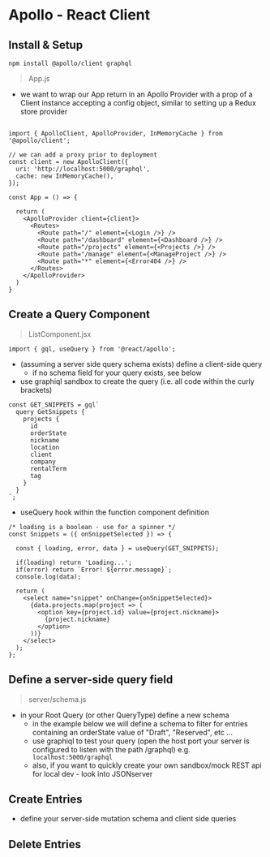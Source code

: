 # Apollo - React Client

## Install & Setup
```npm install @apollo/client graphql```


> App.js
- we want to wrap our App return in an Apollo Provider with a prop of a Client instance accepting a config object, similar to setting up a Redux store provider

```

import { ApolloClient, ApolloProvider, InMemoryCache } from '@apollo/client';

// we can add a proxy prior to deployment
const client = new ApolloClient({
  uri: 'http://localhost:5000/graphql',
  cache: new InMemoryCache(),
});

const App = () => {
  
  return (  
    <ApolloProvider client={client}>
      <Routes>
        <Route path="/" element={<Login />} />
        <Route path="/dashboard" element={<Dashboard />} />
        <Route path="/projects" element={<Projects />} />
        <Route path="/manage" element={<ManageProject />} />
        <Route path="*" element={<Error404 />} />
      </Routes>
    </ApolloProvider>
  )
}

```

## Create a Query Component
> ListComponent.jsx


```
import { gql, useQuery } from '@react/apollo';

```

- (assuming a server side query schema exists) define a client-side query
  - if no schema field for your query exists, see below
- use graphiql sandbox to create the query (i.e. all code within the curly brackets)

```
const GET_SNIPPETS = gql`
  query GetSnippets {
    projects {
      id
      orderState
      nickname
      location
      client
      company
      rentalTerm
      tag
    }
  }
`;
```

- useQuery hook within the function component definition

```
/* loading is a boolean - use for a spinner */
const Snippets = ({ onSnippetSelected }) => {
  
  const { loading, error, data } = useQuery(GET_SNIPPETS);

  if(loading) return 'Loading...';
  if(error) return `Error! ${error.message}`;
  console.log(data);

  return (
    <select name="snippet" onChange={onSnippetSelected}>
      {data.projects.map(project => (
        <option key={project.id} value={project.nickname}>
          {project.nickname}
        </option>
      ))}
    </select>
  );
};
```

## Define a server-side query field
> server/schema.js

- in your Root Query (or other QueryType) define a new schema
  - in the example below we will define a schema to filter for entries containing an orderState value of "Draft", "Reserved", etc ...
  - use graphiql to test your query (open the host port your server is configured to listen with the path /graphql)
  e.g. ``` localhost:5000/graphql```
  - also, if you want to quickly create your own sandbox/mock REST api for local dev - look into JSONserver



## Create Entries
- define your server-side mutation schema and client side queries


## Delete Entries